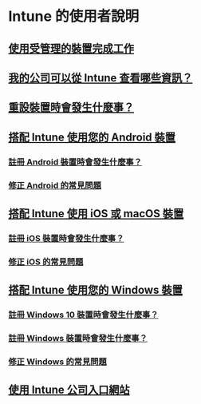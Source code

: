 # Intune 的使用者說明
## [使用受管理的裝置完成工作](use-managed-devices-to-get-work-done.md)
## [我的公司可以從 Intune 查看哪些資訊？](what-info-can-your-company-see-when-you-enroll-your-device-in-intune.md)
## [重設裝置時會發生什麼事？](what-happens-if-you-reset-your-device-cpwebsite.md)
## [搭配 Intune 使用您的 Android 裝置](using-your-android-device-with-intune.md)
### [註冊 Android 裝置時會發生什麼事？](what-happens-if-you-install-the-company-portal-app-and-enroll-your-device-in-intune-android.md)
### [修正 Android 的常見問題](troubleshoot-your-device-android.md)
## [搭配 Intune 使用 iOS 或 macOS 裝置](using-your-iOS-or-macOS-device-with-intune.md)
### [註冊 iOS 裝置時會發生什麼事？](what-happens-if-you-install-the-company-portal-app-and-enroll-your-device-in-intune-ios.md)
### [修正 iOS 的常見問題](troubleshoot-your-device-iOS.md)
## [搭配 Intune 使用您的 Windows 裝置](using-your-windows-device-with-intune.md)
### [註冊 Windows 10 裝置時會發生什麼事？](what-happens-if-you-install-the-company-portal-app-and-enroll-your-device-in-intune-windows10.md)
### [註冊 Windows 裝置時會發生什麼事？](what-happens-if-you-install-the-company-portal-app-and-enroll-your-device-in-intune-windows.md)
### [修正 Windows 的常見問題](troubleshoot-your-device-windows.md)
## [使用 Intune 公司入口網站](using-the-intune-company-portal-website.md)
